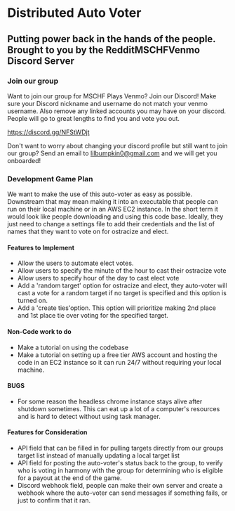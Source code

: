 # Distributed Auto Voter
## Putting power back in the hands of the people. Brought to you by the RedditMSCHFVenmo Discord Server

### Join our group
Want to join our group for MSCHF Plays Venmo? Join our Discord! Make sure your Discord nickname and username do not match your venmo username. Also remove any linked accounts you may have on your discord. People will go to great lengths to find you and vote you out. 

https://discord.gg/NFStWDjt

Don't want to worry about changing your discord profile but still want to join our group? Send an email to lilbumpkin0@gmail.com and we will get you onboarded! 

### Development Game Plan
We want to make the use of this auto-voter as easy as possible. Downstream that may mean making it into an executable that people can run on their local machine or in an AWS EC2 instance. In the short term it would look like people downloading and using this code base. Ideally, they just need to change a settings file to add their credentials and the list of names that they want to vote on for ostracize and elect.

#### Features to Implement
- Allow the users to automate elect votes. 
- Allow users to specify the minute of the hour to cast their ostracize vote
- Allow users to specify hour of the day to cast elect vote
- Add a 'random target' option for ostracize and elect, they auto-voter will cast a vote for a random target if no target is specified and this option is turned on.
- Add a 'create ties'option. This option will prioritize making 2nd place and 1st place tie over voting for the specified target.

#### Non-Code work to do
- Make a tutorial on using the codebase
- Make a tutorial on setting up a free tier AWS account and hosting the code in an EC2 instance so it can run 24/7 without requiring your local machine.

#### BUGS
- For some reason the headless chrome instance stays alive after shutdown sometimes. This can eat up a lot of a computer's resources and is hard to detect without using task manager. 

#### Features for Consideration
- API field that can be filled in for pulling targets directly from our groups target list instead of manually updating a local target list
- API field for posting the auto-voter's status back to the group, to verify who is voting in harmony with the group for determining who is eligible for a payout at the end of the game.
- Discord webhook field, people can make their own server and create a webhook where the auto-voter can send messages if something fails, or just to confirm that it ran.
